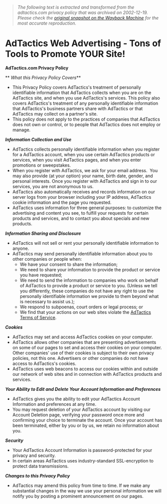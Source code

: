 > *The following text is extracted and transformed from the adtactics.com privacy policy that was archived on 2002-12-19. Please check the [original snapshot on the Wayback Machine](https://web.archive.org/web/20021219221031id_/http%3A//www.adtactics.com/privacy.php) for the most accurate reproduction.*

# AdTactics Web Advertising - Tons of Tools to Promote YOUR Site!

**AdTactics.com Privacy Policy**

 ** _What this Privacy Policy Covers_**  


  * This Privacy Policy covers AdTactics's treatment of personally identifiable information that AdTactics collects when you are on the AdTactics site, and when you use AdTactics's services. This policy also covers AdTactics's treatment of any personally identifiable information that AdTactics's business partners share with AdTactics or that AdTactics may collect on a partner's site.
  * This policy does not apply to the practices of companies that AdTactics does not own or control, or to people that AdTactics does not employ or manage. 



**_Information Collection and Use_**  


  * AdTactics collects personally identifiable information when you register for a AdTactics account, when you use certain AdTactics products or services, when you visit AdTactics pages, and when you enter promotions or sweepstakes. 
  * When you register with AdTactics, we ask for your email address.  You may also provide (at your option) your name, birth date, gender, and personal interests. Once you register with AdTactics and sign in to our services, you are not anonymous to us.
  * AdTactics also automatically receives and records information on our server logs from your browser including your IP address, AdTactics cookie information and the page you requested.
  * AdTactics uses information for three general purposes: to customize the advertising and content you see, to fulfill your requests for certain products and services, and to contact you about specials and new products.

**_Information Sharing and Disclosure_**  


  * AdTactics will not sell or rent your personally identifiable information to anyone.
  * AdTactics may send personally identifiable information about you to other companies or people when:
    * We have your consent to share the information;
    * We need to share your information to provide the product or service you have requested;
    * We need to send the information to companies who work on behalf of AdTactics to provide a product or service to you. (Unless we tell you differently, these companies do not have any right to use the personally identifiable information we provide to them beyond what is necessary to assist us.);
    * We respond to subpoenas, court orders or legal process; or
    * We find that your actions on our web sites violate the [AdTactics Terms of Service](https://web.archive.org/web/20021219221031id_/http://adtactics.com/privacy.php/tos.php).

**_Cookies_**  


  * AdTactics may set and access AdTactics cookies on your computer.
  * AdTactics allows other companies that are presenting advertisements on some of our pages to set and access their cookies on your computer. Other companies' use of their cookies is subject to their own privacy policies, not this one. Advertisers or other companies do not have access to AdTactics's cookies.
  * AdTactics uses web beacons to access our cookies within and outside our network of web sites and in connection with AdTactics products and services.

**_Your Ability to Edit and Delete Your Account Information and Preferences_**  


  * AdTactics gives you the ability to edit your AdTactics Account Information and preferences at any time.
  * You may request deletion of your AdTactics account by visiting our Account Deletion page, verifying your password once more and confirming your choice to terminate the account. Once your account has been terminated, either by you or by us, we retain no information about you.

**_Security_**  


  * Your AdTactics Account Information is password-protected for your privacy and security.
  * In certain areas AdTactics uses industry-standard SSL-encryption to protect data transmissions.

**_Changes to this Privacy Policy_**  


  * AdTactics may amend this policy from time to time. If we make any substantial changes in the way we use your personal information we will notify you by posting a prominent announcement on our pages.


